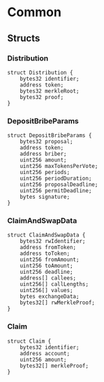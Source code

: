 # Common

## Structs
### Distribution

```solidity
struct Distribution {
    bytes32 identifier;
    address token;
    bytes32 merkleRoot;
    bytes32 proof;
}
```

### DepositBribeParams

```solidity
struct DepositBribeParams {
    bytes32 proposal;
    address token;
    address briber;
    uint256 amount;
    uint256 maxTokensPerVote;
    uint256 periods;
    uint256 periodDuration;
    uint256 proposalDeadline;
    uint256 permitDeadline;
    bytes signature;
}
```

### ClaimAndSwapData

```solidity
struct ClaimAndSwapData {
    bytes32 rwIdentifier;
    address fromToken;
    address toToken;
    uint256 fromAmount;
    uint256 toAmount;
    uint256 deadline;
    address[] callees;
    uint256[] callLengths;
    uint256[] values;
    bytes exchangeData;
    bytes32[] rwMerkleProof;
}
```

### Claim

```solidity
struct Claim {
    bytes32 identifier;
    address account;
    uint256 amount;
    bytes32[] merkleProof;
}
```

